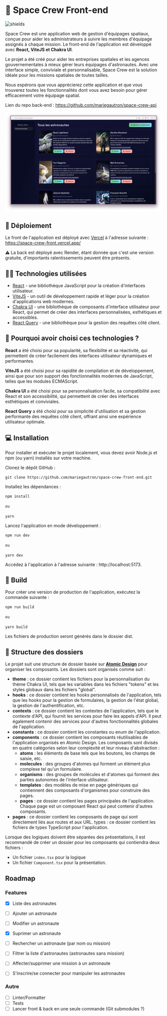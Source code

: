 # 🚀 Space Crew Front-end

<p><img src="https://img.shields.io/github/last-commit/mariegautron/space-crew-front.svg?style=flat-square" alt="shields"></p>


Space Crew est une application web de gestion d'équipages spatiaux, conçue pour aider les administrateurs à suivre les membres d'équipage assignés à chaque mission. Le front-end de l'application est développé avec **React, ViteJS et Chakra UI**.

Le projet a été créé pour aider les entreprises spatiales et les agences gouvernementales à mieux gérer leurs équipages d'astronautes. Avec une interface simple, conviviale et personnalisable, Space Crew est la solution idéale pour les missions spatiales de toutes tailles.

Nous espérons que vous apprécierez cette application et que vous trouverez toutes les fonctionnalités dont vous avez besoin pour gérer efficacement votre équipage spatial.

Lien du repo back-end : https://github.com/mariegautron/space-crew-api

![Preview application Space Crew](/public/preview_1.png)

## 🚀 Déploiement

Le front de l'application est déployé avec [Vercel](https://vercel.com/) à l'adresse suivante : https://space-crew-front.vercel.app/

:warning: La back est déployé avec Render, étant donnée que c'est une version gratuite, d'importants ralentissements peuvent être présents.

## 👨‍💻 Technologies utilisées

- [React](https://fr.legacy.reactjs.org/docs/getting-started.html) - une bibliothèque JavaScript pour la création d'interfaces utilisateur.
- [ViteJS](https://vitejs.dev/) - un outil de développement rapide et léger pour la création d'applications web modernes.
- [Chakra UI](https://chakra-ui.com/getting-started) - une bibliothèque de composants d'interface utilisateur pour React, qui permet de créer des interfaces personnalisées, esthétiques et accessibles.
- [React Query](https://tanstack.com/query/v3/) - une bibliothèque pour la gestion des requêtes côté client.

## 🤔 Pourquoi avoir choisi ces technologies ?

**React** a été choisi pour sa popularité, sa flexibilité et sa réactivité, qui permettent de créer facilement des interfaces utilisateur dynamiques et performantes.

**ViteJS** a été choisi pour sa rapidité de compilation et de développement, ainsi que pour son support des fonctionnalités modernes de JavaScript, telles que les modules ECMAScript.

**Chakra UI** a été choisi pour sa personnalisation facile, sa compatibilité avec React et son accessibilité, qui permettent de créer des interfaces esthétiques et conviviales.

**React Query** a été choisi pour sa simplicité d'utilisation et sa gestion performante des requêtes côté client, offrant ainsi une expérience utilisateur optimale.

## 💻 Installation

Pour installer et exécuter le projet localement, vous devez avoir Node.js et npm (ou yarn) installés sur votre machine.

Clonez le dépôt GitHub :

```
git clone https://github.com/mariegautron/space-crew-front-end.git
```

Installez les dépendances :

```
npm install

ou

yarn
```

Lancez l'application en mode développement :

```
npm run dev

ou

yarn dev
```

Accédez à l'application à l'adresse suivante : http://localhost:5173.
## 🚀 Build

Pour créer une version de production de l'application, exécutez la commande suivante :

```
npm run build

ou

yarn build
```

Les fichiers de production seront générés dans le dossier dist.

## 📁 Structure des dossiers

Le projet suit une structure de dossier basée sur **[Atomic Design](https://atomicdesign.bradfrost.com/chapter-2/)** pour organiser les composants. Les dossiers sont organisés comme suit :

- **theme** : ce dossier contient les fichiers pour la personnalisation du thème Chakra UI, tels que les variables dans les fichiers "tokens" et les styles globaux dans les fichiers "global".
- **hooks** : ce dossier contient les hooks personnalisés de l'application, tels que les hooks pour la gestion de formulaires, la gestion de l'état global, la gestion de l'authentification, etc.
- **contexts** : ce dossier contient les contextes de l'application, tels que le contexte d'API, qui fournit les services pour faire les appels d'API. Il peut également contenir des services pour d'autres fonctionnalités globales de l'application.
- **constants** : ce dossier contient les constantes ou enum de l'application.
- **components** : ce dossier contient les composants réutilisables de l'application organisés en Atomic Design. Les composants sont divisés en quatre catégories selon leur complexité et leur niveau d'abstraction :
    - **atoms** : les éléments de base tels que les boutons, les champs de saisie, etc.
    - **molecules** : des groupes d'atomes qui forment un élément plus complexe tel qu'un formulaire.
    - **organisms** : des groupes de molécules et d'atomes qui forment des parties autonomes de l'interface utilisateur.
    - **templates** : des modèles de mise en page génériques qui contiennent des composants d'organismes pour construire des pages.
    - **pages** : ce dossier contient les pages principales de l'application. Chaque page est un composant React qui peut contenir d'autres composants.
- **pages** : ce dossier contient les composants de page qui sont directement liés aux routes et aux URL.
    types : ce dossier contient les fichiers de types TypeScript pour l'application.

Lorsque des logiques doivent être séparées des présentations, il est recommandé de créer un dossier pour les composants qui contiendra deux fichiers :

- Un fichier `index.tsx` pour la logique
- Un fichier `Component.tsx` pour la présentation.


## Roadmap

### Features

- [x] Liste des astronautes
- [ ] Ajouter un astronaute
- [ ] Modifier un astronaute
- [x] Suprimer un astronaute
- [ ] Rechercher un astronaute (par nom ou mission)
- [ ] Filtrer la liste d'astronautes (astronautes sans mission)
- [ ] Affecter/supprimer une mission à un astronaute
- [ ] S'inscrire/se connecter pour manipuler les astronautes


### Autre

- [ ] Linter/Formatter
- [ ] Tests
- [ ] Lancer front & back en une seule commande (Git submodules ?)